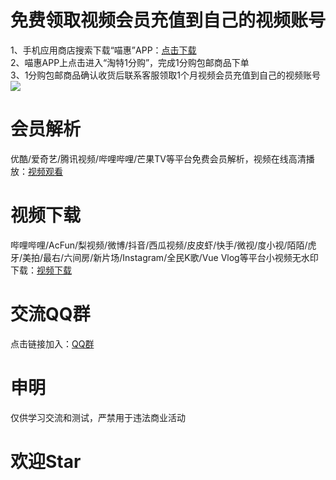 # 免费领取视频会员充值到自己的视频账号  
1、手机应用商店搜索下载“喵惠”APP：[点击下载](https://a.app.qq.com/o/simple.jsp?pkgname=com.miaohui.xin "点击链接")  
2、喵惠APP上点击进入“淘特1分购”，完成1分购包邮商品下单  
3、1分购包邮商品确认收货后联系客服领取1个月视频会员充值到自己的视频账号  
![](https://github.com/omxmo/jx/blob/main/tt.png) 

# 会员解析  
优酷/爱奇艺/腾讯视频/哔哩哔哩/芒果TV等平台免费会员解析，视频在线高清播放：[视频观看](https://resoumen.com/v/ "点击链接")  

# 视频下载  
哔哩哔哩/AcFun/梨视频/微博/抖音/西瓜视频/皮皮虾/快手/微视/度小视/陌陌/虎牙/美拍/最右/六间房/新片场/Instagram/全民K歌/Vue Vlog等平台小视频无水印下载：[视频下载](https://resoumen.com/x/ "点击链接")  

# 交流QQ群 
点击链接加入：[QQ群](https://jq.qq.com/?_wv=1027&k=RaVzSa9C "点击链接")  

# 申明 
仅供学习交流和测试，严禁用于违法商业活动  

# 欢迎Star  
